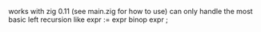 works with zig 0.11 (see main.zig for how to use)
can only handle the most basic left recursion like expr := expr binop expr ;
